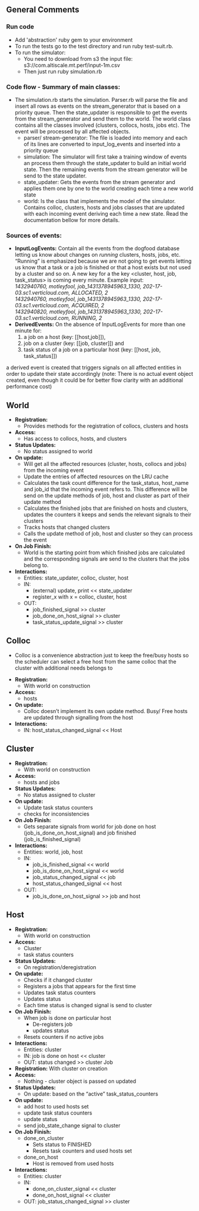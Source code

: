 ## General Comments
### Run code
- Add 'abstraction' ruby gem to your environment
- To run the tests go to the test directory and run ruby test-suit.rb.
- To run the simulator:
  - You need to download from s3 the input file: s3://com.altiscale.mt.perf/input-1m.csv
  - Then just run ruby simulation.rb

### Code flow - Summary of main classes:
- The simulation.rb starts the simulation. Parser.rb will parse the file and insert all rows as events on the stream_generator that is based on a priority queue. 
Then the state_updater is responsible to get the events from the stream_generator and send them to the world. The world class contains all the classes involved (clusters, collocs, hosts, jobs etc). 
The event will be processed by all affected objects.
  - parser/ stream-generator: The file is loaded into memory and each of its lines are converted to input_log_events and inserted into a priority queue
  - simulation: The simulator will first take a training window of events an process them through the state_updater to build an initial world state. Then the remaining events from the stream generator will be send to the state updater.
  - state_updater: Gets the events from the stream generator and applies them one by one to the world creating each time a new world state
  - world: Is the class that implements the model of the simulator. Contains colloc, clusters, hosts and jobs classes that are updated with each incoming event deriving each time a new state. Read the documentation bellow for more details. 

### Sources of events:
  - **InputLogEvents:** Contain all the events from the dogfood database letting us know about changes on *running* clusters, hosts, jobs, etc. “Running” is emphasized because we are not going to get events  letting us know that a task or a job is finished or that a host exists but not used by a cluster and so on. A new key for a the key <cluster, host, job, task_status> is coming every minute.
Example input:<br />
*1432940760, motleyfool, job_1431378945963_1330, 202-17-03.sc1.verticloud.com, ALLOCATED, 2*<br />
*1432940760, motleyfool, job_1431378945963_1330, 202-17-03.sc1.verticloud.com, ACQUIRED, 2*<br />
*1432940820, motleyfool, job_1431378945963_1330, 202-17-03.sc1.verticloud.com, RUNNING, 2*<br />
  - **DerivedEvents:** On the absence of InputLogEvents for more than one minute for:
    1. a job on a host (key: [[host,job]]), 
    2. job on a cluster (key: [[job, cluster]]) and 
    3. task status of a job on a particular host (key: [[host, job, task_status]])
    
 a derived event is created that triggers  signals on all affected entities in order to update their state accordingly (note: There is no actual event object created, even though it could be for better flow clarity with an additional performance cost)

## World
- **Registration:**
  - Provides methods for the registration of collocs, clusters and hosts
- **Access:**
  - Has access to collocs, hosts, and clusters
- **Status Updates:**
  - No status assigned to world
- **On update:**
  - Will get all the affected resources (cluster, hosts, collocs and jobs) from the incoming event
  - Update the entries of affected resources on the LRU cache
  - Calculates the task count difference for the task_status, host_name and job_id that the incoming event refers to. This difference will be send on the update methods of job, host and cluster as part of their update method
  - Calculates the finished jobs that are finished on hosts and clusters, updates the counters it keeps and sends the relevant signals to their clusters
  - Tracks hosts that changed clusters
  - Calls the update method of job, host and cluster so they can process the event
- **On Job Finish:**
  - World is the starting point from which finished jobs are calculated and the corresponding signals are send to the clusters that the jobs belong to.
- **Interactions:**
  - Entities: state_updater, colloc, cluster, host
  - IN:
    - (external) update, print << state_updater
    - register_x with x = colloc, cluster, host
  - OUT:
    - job_finished_signal >> cluster
    - job_done_on_host_signal >> cluster
    - task_status_update_signal >> cluster

## Colloc
*  Colloc is a convenience abstraction just to keep the free/busy hosts so the scheduler can select a free host from the same colloc that the cluster with additional needs belongs to
- **Registration:**
  - With world on construction
- **Access:**
  - hosts
- **On update:**
  - Colloc doesn’t implement its own update method. Busy/ Free hosts are updated through signalling from the host
- **Interactions:**
    - IN: host_status_changed_signal << Host

## Cluster
- **Registration:**
  - With world on construction
- **Access:**
  - hosts and jobs
- **Status Updates:**
  - No status assigned to cluster
- **On update:**
  - Update task status counters
  - checks for inconsistencies
- **On Job Finish:**
  - Gets separate signals from world for job done on host (job_is_done_on_host_signal) and job finished (job_is_finished_signal)
- **Interactions:**
  - Entities: world, job, host
  - IN: 
    - job_is_finished_signal << world
    - job_is_done_on_host_signal << world
    - job_status_changed_signal << job
    - host_status_changed_signal << host
  - OUT:
    - job_is_done_on_host_signal >> job and host

## Host
- **Registration:**
  - With world on construction
- **Access:**
  - Cluster
  - task status counters
- **Status Updates:**
  - On registration/deregistration
- **On update:**
  - Checks if it changed cluster
  - Registers a jobs that appears for the first time
  - Updates task status counters
  - Updates status
  - Each time status is changed signal is send to cluster
- **On Job Finish:**
  - When job is done on particular host
    - De-registers job
    - updates status
  - Resets counters if no active jobs
- **Interactions:**
  - Entities: cluster
  - IN: job is done on host << cluster
  - OUT: status changed >> cluster
Job
- **Registration:**
With cluster on creation
- **Access:**
  - Nothing - cluster object is passed on updated
- **Status Updates:**
  - On update: based on the “active” task_status_counters
- **On update:**
  - add host to used hosts set
  - update task status counters
  - update status
  - send job_state_change signal to cluster
- **On Job Finish:**
  - done_on_cluster
    - Sets status to FINISHED
    - Resets task counters and used hosts set
  - done_on_host
    - Host is removed from used hosts
- **Interactions:**
  - Entities: cluster
  - IN: 
    - done_on_cluster_signal << cluster
    - done_on_host_signal << cluster
  - OUT: job_status_changed_signal >> cluster
